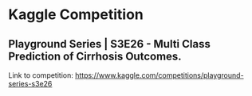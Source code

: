 # Kaggle Competition
## Playground Series | S3E26 - Multi Class Prediction of Cirrhosis Outcomes.
Link to competition: https://www.kaggle.com/competitions/playground-series-s3e26

